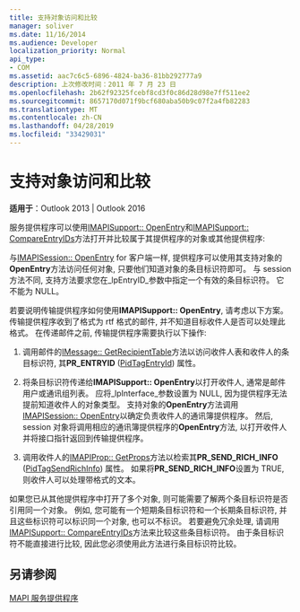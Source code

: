 ```yaml
---
title: 支持对象访问和比较
manager: soliver
ms.date: 11/16/2014
ms.audience: Developer
localization_priority: Normal
api_type:
- COM
ms.assetid: aac7c6c5-6896-4824-ba36-81bb292777a9
description: 上次修改时间：2011 年 7 月 23 日
ms.openlocfilehash: 2b62f92325fcebf8cd3f0c86d28d98e7ff511ee2
ms.sourcegitcommit: 8657170d071f9bcf680aba50b9c07f2a4fb82283
ms.translationtype: MT
ms.contentlocale: zh-CN
ms.lasthandoff: 04/28/2019
ms.locfileid: "33429031"
---
```

# <a name="supporting-object-access-and-comparison"></a>支持对象访问和比较

  
  
**适用于**：Outlook 2013 | Outlook 2016 
  
服务提供程序可以使用[IMAPISupport:: OpenEntry](imapisupport-openentry.md)和[IMAPISupport:: CompareEntryIDs](imapisupport-compareentryids.md)方法打开并比较属于其提供程序的对象或其他提供程序: 
  
与[IMAPISession:: OpenEntry](imapisession-openentry.md) for 客户端一样, 提供程序可以使用其支持对象的**OpenEntry**方法访问任何对象, 只要他们知道对象的条目标识符即可。 与 session 方法不同, 支持方法要求您在_lpEntryID_参数中指定一个有效的条目标识符。 它不能为 NULL。 
  
若要说明传输提供程序如何使用**IMAPISupport:: OpenEntry**, 请考虑以下方案。 传输提供程序收到了格式为 rtf 格式的邮件, 并不知道目标收件人是否可以处理此格式。 在传递邮件之前, 传输提供程序需要执行以下操作:
  
1. 调用邮件的[IMessage:: GetRecipientTable](imessage-getrecipienttable.md)方法以访问收件人表和收件人的条目标识符, 其**PR_ENTRYID** ([PidTagEntryId](pidtagentryid-canonical-property.md)) 属性。
    
2. 将条目标识符传递给**IMAPISupport:: OpenEntry**以打开收件人, 通常是邮件用户或通讯组列表。 应将_lpInterface_参数设置为 NULL, 因为提供程序无法提前知道收件人的对象类型。 支持对象的**OpenEntry**方法调用[IMAPISession:: OpenEntry](imapisession-openentry.md)以确定负责收件人的通讯簿提供程序。 然后, session 对象将调用相应的通讯簿提供程序的**OpenEntry**方法, 以打开收件人并将接口指针返回到传输提供程序。 
    
3. 调用收件人的[IMAPIProp:: GetProps](imapiprop-getprops.md)方法以检索其**PR_SEND_RICH_INFO** ([PidTagSendRichInfo](pidtagsendrichinfo-canonical-property.md)) 属性。 如果将**PR_SEND_RICH_INFO**设置为 TRUE, 则收件人可以处理带格式的文本。 
    
如果您已从其他提供程序中打开了多个对象, 则可能需要了解两个条目标识符是否引用同一个对象。 例如, 您可能有一个短期条目标识符和一个长期条目标识符, 并且这些标识符可以标识同一个对象, 也可以不标识。 若要避免冗余处理, 请调用[IMAPISupport:: CompareEntryIDs](imapisupport-compareentryids.md)方法来比较这些条目标识符。 由于条目标识符不能直接进行比较, 因此您必须使用此方法进行条目标识符比较。 
  
## <a name="see-also"></a>另请参阅



[MAPI 服务提供程序](mapi-service-providers.md)

